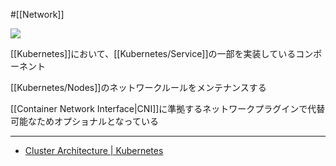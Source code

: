 #[[Network]]

![](https://github.com/kubernetes/community/raw/master/icons/png/control_plane_components/labeled/k-proxy-128.png)

[[Kubernetes]]において、[[Kubernetes/Service]]の一部を実装しているコンポーネント

[[Kubernetes/Nodes]]のネットワークルールをメンテナンスする

[[Container Network Interface|CNI]]に準拠するネットワークプラグインで代替可能なためオプショナルとなっている

---

- [Cluster Architecture | Kubernetes](https://kubernetes.io/docs/concepts/architecture/#kube-proxy)